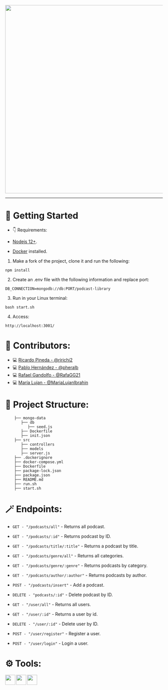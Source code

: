 <p align="center">
  <img src="https://i.imgur.com/RIUSDGi.png" data-canonical-src="https://i.imgur.com/RIUSDGi.png" width="600" />
</p>
<hr />

# 🚀 Getting Started

- 👇 Requirements:

- [Nodejs 12+](https://nodejs.org/es/).
- [Docker](https://www.docker.com/get-started) installed.

1. Make a fork of the project, clone it and run the following:

```
npm install
```

2. Create an .env file with the following information and replace port: 

```
DB_CONNECTION=mongodb://db:PORT/podcast-library
```

3. Run in your Linux terminal:

```
bash start.sh
```

4. Access:

```
http://localhost:3001/
```

# 📜 Contributors:

- 💻 [Ricardo Pineda - @ririchi2](https://github.com/ririchi2)
- 💻 [Pablo Hernández - @pheralb](https://github.com/pheralb)
- 💻 [Rafael Gandolfo - @RafaGG21](https://github.com/RafaGG21)
- 💻 [María Lujan - @MariaLujanIbrahin](https://github.com/MariaLujanIbrahin)

# 📁 Project Structure:

```
    ├── mongo-data
       ├── db
          ├── seed.js
       ├── Dockerfile
       ├── init.json  
    ├── src
       ├── controllers
       ├── models       
       ├── server.js      
    ├── .dockerignore
    ├── docker-compose.yml
    ├── Dockerfile
    ├── package-lock.json
    ├── package.json
    ├── README.md
    ├── run.sh
    ├── start.sh
```

# 🪄 Endpoints:

- ``GET - "/podcasts/all"`` - Returns all podcast.
- ``GET - "/podcasts/:id"`` - Returns podcast by ID.
- ``GET - "/podcasts/title/:title"`` - Returns a podcast by title.
- ``GET - "/podcasts/genre/all"`` - Returns all categories.
- ``GET - "/podcasts/genre/:genre"`` - Returns podcasts by category.
- ``GET - "/podcasts/author/:author"`` - Returns podcasts by author.
- ``POST - "/podcasts/insert"`` - Add a podcast.
- ``DELETE - "podcasts/:id"`` - Delete podcast by ID.

- ``GET - "/user/all"`` - Returns all users.
- ``GET - "/user/:id"`` - Returns a user by id.
- ``DELETE - "/user/:id"`` - Delete user by ID.
- ``POST - "/user/register"`` - Register a user.
- ``POST - "/user/login"`` - Login a user.

# ⚙️ Tools:

<p align="center">
  <img align="left" width="32" height="32" src="https://cdn4.iconfinder.com/data/icons/logos-and-brands/512/233_Node_Js_logo-256.png">
  <img align="left" width="32" height="32" src="https://i.imgur.com/DRfvmbz.png">
  <img align="left" width="32" height="32" src="https://cdn.worldvectorlogo.com/logos/mongodb-icon-1.svg">
</p>
